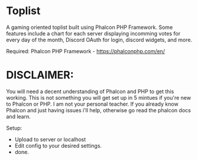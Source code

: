 # Toplist
A gaming oriented toplist built using Phalcon PHP Framework. Some features include a chart for each server displaying incomming votes for every day of the month, Discord OAuth for login, discord widgets, and more. 

Required:
Phalcon PHP Framework - https://phalconphp.com/en/

# DISCLAIMER:
You will need a decent understanding of Phalcon and PHP to get this working. This is not something you will get set up in 5 mintues if you're new to Phalcon or PHP. I am not your personal teacher. If you already know Phalcon and just having issues i'll help, otherwise go read the phalcon docs and learn.

Setup:
- Upload to server or localhost
- Edit config to your desired settings.
- done. 


